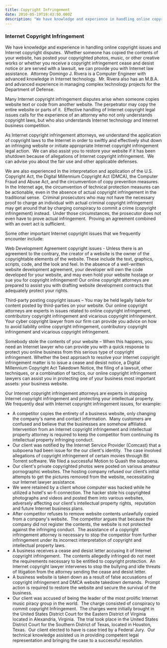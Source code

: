 ```yaml
---
title: Copyright Infringement
date: 2010-05-19T19:43:50.000Z
description: "We have knowledge and experience in handling online copyright issues and Internet copyright disputes.\_ Whether someone has copied the contents of your website, has posted your copyrighted photos, music, or other creative works or whether you receive a copyright infringement cease and desist notice or are served with a lawsuit, we can provide you with Internet law assistance."
---
```

### Internet Copyright Infringement

We have knowledge and experience in handling online copyright issues and Internet copyright disputes.  Whether someone has copied the contents of your website, has posted your copyrighted photos, music, or other creative works or whether you receive a copyright infringement cease and desist notice or are served with a lawsuit, we can provide you with Internet law assistance.  Attorney Domingo J. Rivera is a Computer Engineer with advanced knowledge in Internet technology.  Mr. Rivera also has an M.B.A. and advanced experience in managing complex technology projects for the Department of Defense.

Many Internet copyright infringement disputes arise when someone copies website text or code from another website. The perpetrator may copy the entire website or parts of it.  Effective handling of Internet copyright legal issues calls for the experience of an attorney who not only understands copyright laws, but who also understands Internet technology and Internet business competition.

As Internet copyright infringement attorneys, we understand the application of copyright laws to the Internet in order to swiftly and effectively shut down an infringing website or initiate appropriate Internet copyright infringement legal action.  We can also assist you to restore your website if it has been shutdown because of allegations of Internet copyright infringement.  We can advise you about the fair use and other applicable defenses.

We are also experienced in the interpretation and application of the U.S. Copyright Act, the Digital Millennium Copyright Act (DMCA), the  Computer Fraud and Abuse Act, and the circumvention of copy prevention measures. In the Internet age, the circumvention of technical protection measures can be actionable, even in the absence of actual copyright infringement in the traditional sense.  Criminal prosecutors who may not have the necessary proof to charge an individual with actual criminal copyright infringement may get around that by charging conspiracy to commit a crime (copyright infringement) instead.  Under those circumstances, the prosecutor does not even have to prove actual infringement.  Proving an agreement combined with an overt act is sufficient.

Some other important Internet copyright issues that we frequently encounter include:

Web Development Agreement copyright issues - Unless there is an agreement to the contrary, the creator of a website is the owner of the copyrightable elements of the website. These include the text, graphics, scripts, code, and the look and feel. In the absence of a well-written website development agreement, your developer will own the code developed for your website, and may even hold your website hostage or sue you for copyright infringement! Our online copyright attorneys are prepared to assist you with drafting website development contracts that adequately protect your rights.

Third-party posting copyright issues – You may be held legally liable for content posted by third-parties on your website. Our online copyright attorneys are experts in issues related to online copyright infringement, contributory copyright infringement and vicarious copyright infringement. Your cyber copyright lawyer from our firm can provide you advice on how to avoid liability online copyright infringement, contributory copyright infringement and vicarious copyright infringement.

Somebody stole the contents of your website – When this happens, you need an Internet lawyer who can provide you with a quick response to protect you online business from this serious type of copyright infringement. Whether the best approach to resolve your Internet copyright infringement matter is to issue a cease and desist notice, a Digital Millennium Copyright Act Takedown Notice, the filing of a lawsuit, other techniques, or a combination of tactics, our online copyright infringement lawyers can assist you in protecting one of your business most important assets: your business website.

Our Internet copyright infringement attorneys are experts in stopping Internet copyright infringement and protecting your intellectual property.  We frequently deal with Internet copyright infringement issues, for example:

* A competitor copies the entirety of a business website, only changing the company's name and contact information.  Many customers are confused and believe that the businesses are somehow affiliated.  Intervention from an Internet copyright infringement and intellectual property attorney is required to keep the competitor from continuing its intellectual property infringing conduct.
* Our client was notified by the Internet Service Provider (Comcast) that a subpoena had been issue for the our client's identity.  The case involved allegations of copyright infringement of certain movies through Bit Torrent software. We filed a successful Motion to Quash the subpoena.  
* Our client's private copyrighted photos were posted on various amateur pornographic websites. The hosting company refused our client&#8217;s initial attempts to get the pictures removed from the website, necessitating our Internet lawyer assistance.
* We were retained by a client whose computer was hacked while he utilized a hotel's wi-fi connection. The hacker stole his copyrighted photographs and videos and posted them into various websites, adversely affecting our client's intellectual property rights,  reputation and future Internet business plans.
* After competitor refuses to remove website contents unlawfully copied from a company's website.  The competitor argues that because the company did not register the contents, the website is not protected against the infringing conduct.  The assistance of a copyright infringement attorney is necessary to stop the competitor from further infringement under its incorrect interpretation of copyright and intellectual property laws.
* A business receives a cease and desist letter accusing it of Internet copyright infringement.  The contents allegedly infringed do not meet the requirements necessary to be entitled to copyright protection.  An Internet copyright lawyer intervenes to stop the bullying and idle threats of litigation from the attorney sending the cease and desist letter.
* A business website is taken down as a result of false accusations of copyright infringement and DMCA website takedown demands.  Prompt action is required to restore the website and secure the survival of the business.
* Our client was accused of being the leader of the most prolific Internet music piracy group in the world.  The charge consisted of conspiracy to commit copyright Infringement.  The charges were initially brought in the United States District Court for the Eastern District of Virginia located in Alexandria, Virginia.  The trial took place in the United States District Court for the Southern District of Texas, located in Houston, Texas.  Our client elected to have is case tried by a Federal Jury.  Our technical knowledge assisted us in providing competent legal representation and bringing the case to a successful resolution.
